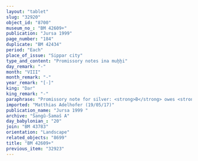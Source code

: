 ```yaml
---
layout: "tablet"
slug: "32920"
object_id: "8700"
museum_no_: "BM 42609+"
publication: "Jursa 1999"
page_number: "184"
duplicate: "BM 42434"
period: "Each"
place_of_issue: "Sippar city"
type_and_content: "Promissory notes ina muẖẖi"
day_remark: "-"
month: "VIII"
month_remark: "-"
year_remark: "[-]"
king: "Dar"
king_remark: "-"
paraphrase: "Promissory note for silver: <strong>B</strong> owes <strong>A </strong>22 shekels of stamped silver and the amount of <em>billetu</em>-beer for 1 day of the brewer&rsquo;s prebendin the Ebabbar. The debt bears an interest of 1 shekel of silver per mina (20%). He is to deliver 25 barrels of beer on the 3<sup>rd</sup> Ṭebēt (X) to <strong>A</strong>. <strong>B</strong> vouches for the performance and quality of the beer. 4 witnesses and the scribe: Bēl-rēmanni//&Scaron;ang&ucirc;-&Scaron;ama&scaron;. Addendum: He is to pay the interests from the 1<sup>st</sup> (of Ṭebēt<sup>?</sup>).<br /> &nbsp;<br /> <strong>A</strong> = &Scaron;āpik-zēri/Mu&scaron;ēzib-Marduk//Amīl-Ea; <strong>B</strong> = Bēl-rēmanni/Mu&scaron;eb&scaron;i-Marduk//&Scaron;ang&ucirc;-&Scaron;ama&scaron;<br /> &nbsp;"
imported: "Matthias Adelhofer (19/05/17)"
publication_name: "Jursa 1999 "
archive: "Šangû-Šamaš A"
day_babylonian_: "20"
join: "BM 43783"
orientation: "Landscape"
related_objects: "8699"
title: "BM 42609+"
previous_item: "32923"
---
```

